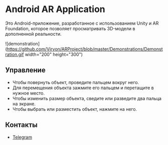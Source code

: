# Android AR Application
Это Android-приложение, разработанное с использованием Unity и AR Foundation, которое позволяет просматривать 3D-модели в дополненной реальности.

![demonstration](https://github.com/Virvon/ARProject/blob/master/Demonstrations/Demonstration.gif width="200" height="300")

## Управление
- Чтобы повернуть объект, проведите пальцем вокруг него. 
- Для перемещения объекта зажмите его пальцем и перетащите в нужное место.
- Чтобы изменить размер объекта, сведите или разведите два пальца на экране.
- Чтобы выбрать или разместить объект, нажмите на него.

## Контакты
- [Telegram](https://t.me/Virvon)
